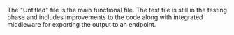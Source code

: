 The "Untitled" file is the main functional file. The test file is still in the testing phase and includes improvements to the code along with integrated middleware for exporting the output to an endpoint.
